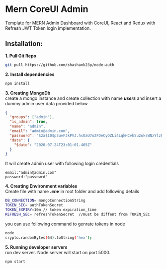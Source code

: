 # Mern CoreUI Admin

Template for MERN Admin Dashboard with CoreUI, React and Redux with Refresh JWT Token login implementation.

## Installation:

**1. Pull Git Repo**

```bash
git pull https://github.com/shashank23p/node-auth
```

**2. Install dependencies**

```bash
npm install
```

**3. Creating MongoDb**<br>
create a mongo instance and create collection with name **_users_** and insert a dummy admin user data provided below

```json
{
  "groups": ["admin"],
  "is_admin": true,
  "name": "admin",
  "email": "admin@admin.com",
  "password": "$2a$10$p3uvFJkPVJ.hsOaU7o2FDeCyQZLi4LqkHCvk5u2oksWNzYlzOmyhy",
  "date": {
    "$date": "2020-07-24T23:01:01.465Z"
  }
}
```

It will create admin user with following login credentials

```
email:"admin@admin.com"
password:"passowrd"
```

**4. Creating Environment variables**<br>
Create file with name **_.env_** in root folder and add following details

```bash
DB_CONNECTION= mongoConnectionString
TOKEN_SEC= authTokenSecret
TOKEN_EXPIRY=10m // token expiration_time
REFRESH_SEC= refreshTokenSecret  //must be diffent from TOKEN_SEC
```

you can use following command to genrate tokens in node

```bash
node
crypto.randomBytes(64).toString('hex');

```

**5. Running developer servers**<br>
run dev server. Node server will start on port 5000.

```bash
npm start
```
